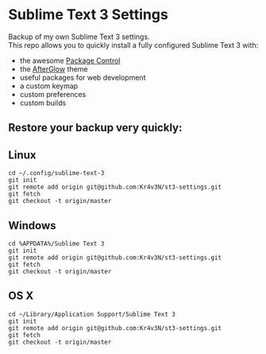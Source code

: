 Sublime Text 3 Settings
=======================

Backup of my own Sublime Text 3 settings.  
This repo allows you to quickly install a fully configured Sublime Text 3 with:

 - the awesome [Package Control](https://github.com/wbond/sublime_package_control) 
 - the [AfterGlow](https://github.com/YabataDesign/afterglow-theme) theme
 - useful packages for web development
 - a custom keymap
 - custom preferences
 - custom builds

Restore your backup very quickly:
--------------------------------

Linux
-----
    cd ~/.config/sublime-text-3
    git init
    git remote add origin git@github.com:Kr4v3N/st3-settings.git
    git fetch
    git checkout -t origin/master
    
Windows 
-------
    cd %APPDATA%/Sublime Text 3
    git init
    git remote add origin git@github.com:Kr4v3N/st3-settings.git
    git fetch
    git checkout -t origin/master

OS X
----
    cd ~/Library/Application Support/Sublime Text 3
    git init
    git remote add origin git@github.com:Kr4v3N/st3-settings.git
    git fetch
    git checkout -t origin/master
